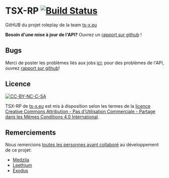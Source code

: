 # TSX-RP [![Build Status](https://travis-ci.org/ts-x/TSX-RP.svg?branch=master)](https://travis-ci.org/kossolax/TSX-RP)
GitHUB du projet roleplay de la team [ts-x.eu][1]

**Besoin d'une mise à jour de l'API?** Ouvrez un [rapport sur github][3] !

## Bugs 
 Merci de poster les problèmes liés aux jobs [ici](https://www.ts-x.eu/web/leeth/index.php); pour des problèmes de l'API, ouvrez [rapport sur github][3]!

## Licence 
[![CC-BY-NC-C-SA](https://licensebuttons.net/l/by-nc-sa/4.0/88x31.png)][2]

TSX-RP de [ts-x.eu][1] est mis à disposition selon les termes de la [licence Creative Commons Attribution - Pas d’Utilisation Commerciale - Partage dans les Mêmes Conditions 4.0 International][2].

  [1]: https://www.ts-x.eu
  [2]: https://creativecommons.org/licenses/by-nc-sa/4.0/deed.fr
  [3]: https://github.com/kossolax/TSX-RP/issues/new

## Remerciements
Nous remercions [toutes les personnes ayant collaboré](https://github.com/kossolax/TSX-RP/graphs/contributors) au développement de ce projet:
- [Medzila](https://github.com/kossolax/TSX-RP/commits?author=medzila)
- [Leethium](https://github.com/kossolax/TSX-RP/commits?author=Hellhium)
- [Exodus](https://github.com/kossolax/TSX-RP/commits?author=DavySaintMartin)
